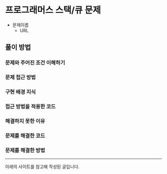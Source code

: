 # 프로그래머스 스택/큐 문제
- 문제이름
    - URL

## 풀이 방법

### 문제와 주어진 조건 이해하기

### 문제 접근 방법

### 구현 배경 지식

### 접근 방법을 적용한 코드




### 해결하지 못한 이유

### 문제를 해결한 코드

### 문제를 해결한 방법

---
아래의 사이트를 참고해 작성된 글입니다.
